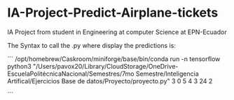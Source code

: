 # IA-Project-Predict-Airplane-tickets
IA Project from student in Engineering at computer Science at EPN-Ecuador

The Syntax to call the .py where display the predictions is:

´´´
/opt/homebrew/Caskroom/miniforge/base/bin/conda run -n tensorflow python3 "/Users/pavox20/Library/CloudStorage/OneDrive-EscuelaPolitécnicaNacional/Semestres/7mo Semestre/Inteligencia Artifical/Ejercicios Base de datos/Proyecto/proyecto.py" 3 0 5 4 3 24 2

´´´